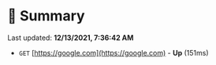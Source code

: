 # 📖 Summary
Last updated: **12/13/2021, 7:36:42 AM**

- `GET` [https://google.com](https://google.com) - **Up** (151ms)
